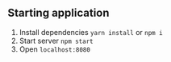 ## Starting application
1. Install dependencies ```yarn install``` or ```npm i```
2. Start server ```npm start```
3. Open `localhost:8080`
